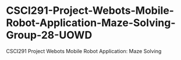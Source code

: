 # CSCI291-Project-Webots-Mobile-Robot-Application-Maze-Solving-Group-28-UOWD
CSCI291 Project Webots Mobile Robot Application: Maze Solving 
